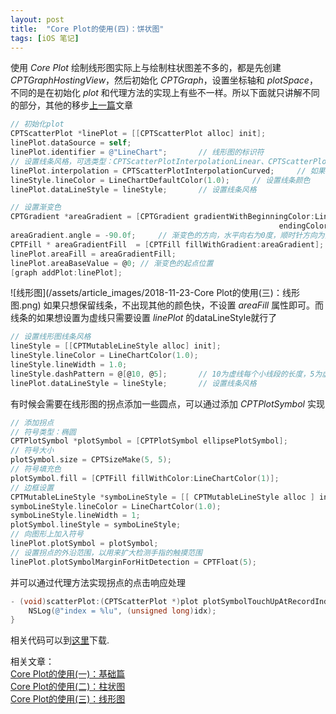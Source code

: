```yaml
---
layout: post
title:  "Core Plot的使用(四)：饼状图"
tags: [iOS 笔记]
---
```

使用 *Core Plot* 绘制线形图实际上与绘制柱状图差不多的，都是先创建 *CPTGraphHostingView*，然后初始化 *CPTGraph*，设置坐标轴和 *plotSpace*，不同的是在初始化 *plot* 和代理方法的实现上有些不一样。所以下面就只讲解不同的部分，其他的移步[上一篇](http://blog.wangjace.site/2018/11/Core-Plot%E7%9A%84%E4%BD%BF%E7%94%A8(%E4%BA%8C)-%E6%9F%B1%E7%8A%B6%E5%9B%BE/)文章
```Objective-C
// 初始化plot
CPTScatterPlot *linePlot = [[CPTScatterPlot alloc] init];
linePlot.dataSource = self;
linePlot.identifier = @"LineChart";       // 线形图的标识符
// 设置线条风格，可选类型：CPTScatterPlotInterpolationLinear、CPTScatterPlotInterpolationStepped、CPTScatterPlotInterpolationHistogram、CPTScatterPlotInterpolationCurved
linePlot.interpolation = CPTScatterPlotInterpolationCurved;     // 如果想要折线图的效果可以使用CPTScatterPlotInterpolationLinear
lineStyle.lineColor = LineChartDefaultColor(1.0);     // 设置线条颜色
linePlot.dataLineStyle = lineStyle;       // 设置线条风格

// 设置渐变色
CPTGradient *areaGradient = [CPTGradient gradientWithBeginningColor:LineChartDefaultColor(0.6)
                                                            endingColor:LineChartDefaultColor(0.2)];
areaGradient.angle = -90.0f;     // 渐变色的方向，水平向右为0度，顺时针方向为负方向，逆时针方向为正方向
CPTFill * areaGradientFill  = [CPTFill fillWithGradient:areaGradient];
linePlot.areaFill = areaGradientFill;
linePlot.areaBaseValue = @0; // 渐变色的起点位置
[graph addPlot:linePlot];
```
![线形图](/assets/article_images/2018-11-23-Core Plot的使用(三)：线形图.png)
如果只想保留线条，不出现其他的颜色快，不设置 *areaFill* 属性即可。而线条的如果想设置为虚线只需要设置 *linePlot* 的dataLineStyle就行了
```Objective-C
// 设置线形图线条风格
lineStyle = [[CPTMutableLineStyle alloc] init];
lineStyle.lineColor = LineChartColor(1.0);
lineStyle.lineWidth = 1.0;
lineStyle.dashPattern = @[@10, @5];       // 10为虚线每个小线段的长度，5为虚线每个小线段的距离
linePlot.dataLineStyle = lineStyle;       // 设置线条风格
```
有时候会需要在线形图的拐点添加一些圆点，可以通过添加 *CPTPlotSymbol* 实现
```Objective-C
// 添加拐点
// 符号类型：椭圆
CPTPlotSymbol *plotSymbol = [CPTPlotSymbol ellipsePlotSymbol];
// 符号大小
plotSymbol.size = CPTSizeMake(5, 5);
// 符号填充色
plotSymbol.fill = [CPTFill fillWithColor:LineChartColor(1)];
// 边框设置
CPTMutableLineStyle *symboLineStyle = [[ CPTMutableLineStyle alloc ] init];
symboLineStyle.lineColor = LineChartColor(1.0);
symboLineStyle.lineWidth = 1;
plotSymbol.lineStyle = symboLineStyle;       
// 向图形上加入符号
linePlot.plotSymbol = plotSymbol;      
// 设置拐点的外沿范围，以用来扩大检测手指的触摸范围
linePlot.plotSymbolMarginForHitDetection = CPTFloat(5);
```
并可以通过代理方法实现拐点的点击响应处理
```Objective-C
- (void)scatterPlot:(CPTScatterPlot *)plot plotSymbolTouchUpAtRecordIndex:(NSUInteger)idx {
    NSLog(@"index = %lu", (unsigned long)idx);
}
```

相关代码可以到[这里](https://github.com/WangJace/CorePlotExample)下载.

相关文章：  
[Core Plot的使用(一)：基础篇](http://blog.wangjace.site/2018/11/Core-Plot%E7%9A%84%E4%BD%BF%E7%94%A8(%E4%B8%80)-%E5%9F%BA%E7%A1%80%E7%AF%87/)  
[Core Plot的使用(二)：柱状图](http://blog.wangjace.site/2018/11/Core-Plot%E7%9A%84%E4%BD%BF%E7%94%A8(%E4%BA%8C)-%E6%9F%B1%E7%8A%B6%E5%9B%BE/)  
[Core Plot的使用(三)：线形图](https://www.wangjace.cn/2018/11/Core-Plot%E7%9A%84%E4%BD%BF%E7%94%A8(%E4%B8%89)-%E7%BA%BF%E5%BD%A2%E5%9B%BE/)
